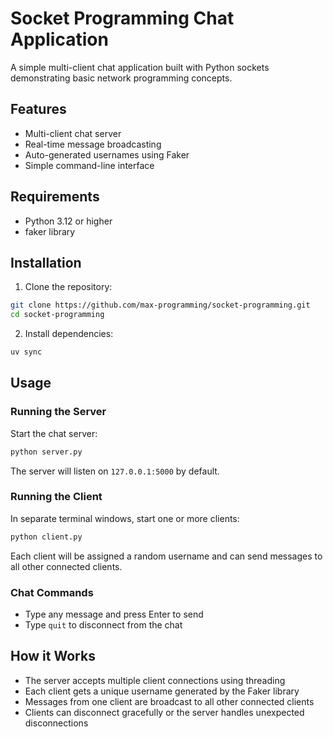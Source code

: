 # Socket Programming Chat Application

A simple multi-client chat application built with Python sockets demonstrating basic network programming concepts.

## Features

- Multi-client chat server
- Real-time message broadcasting
- Auto-generated usernames using Faker
- Simple command-line interface

## Requirements

- Python 3.12 or higher
- faker library

## Installation

1. Clone the repository:

```bash
git clone https://github.com/max-programming/socket-programming.git
cd socket-programming
```

2. Install dependencies:

```bash
uv sync
```

## Usage

### Running the Server

Start the chat server:

```bash
python server.py
```

The server will listen on `127.0.0.1:5000` by default.

### Running the Client

In separate terminal windows, start one or more clients:

```bash
python client.py
```

Each client will be assigned a random username and can send messages to all other connected clients.

### Chat Commands

- Type any message and press Enter to send
- Type `quit` to disconnect from the chat

## How it Works

- The server accepts multiple client connections using threading
- Each client gets a unique username generated by the Faker library
- Messages from one client are broadcast to all other connected clients
- Clients can disconnect gracefully or the server handles unexpected disconnections
